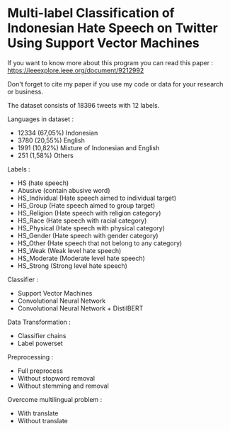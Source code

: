# Multi-label Classification of Indonesian Hate Speech on Twitter Using Support Vector Machines

If you want to know more about this program you can read this paper : https://ieeexplore.ieee.org/document/9212992

Don't forget to cite my paper if you use my code or data for your research or business.

The dataset consists of 18396 tweets with 12 labels.

Languages in dataset :

- 12334 (67,05%) Indonesian
- 3780 (20,55%) English
- 1991 (10,82%) Mixture of Indonesian and English
- 251 (1,58%) Others

Labels :

- HS (hate speech)
- Abusive (contain abusive word)
- HS_Individual (Hate speech aimed to individual target)
- HS_Group (Hate speech aimed to group target)
- HS_Religion (Hate speech with religion category)
- HS_Race (Hate speech with racial category)
- HS_Physical (Hate speech with physical category)
- HS_Gender (Hate speech with gender category)
- HS_Other (Hate speech that not belong to any category)
- HS_Weak (Weak level hate speech)
- HS_Moderate (Moderate level hate speech)
- HS_Strong (Strong level hate speech)

Classifier :

- Support Vector Machines
- Convolutional Neural Network
- Convolutional Neural Network + DistilBERT

Data Transformation :

- Classifier chains
- Label powerset

Preprocessing :

- Full preprocess
- Without stopword removal
- Without stemming and removal

Overcome multilingual problem :

- With translate
- Without translate
